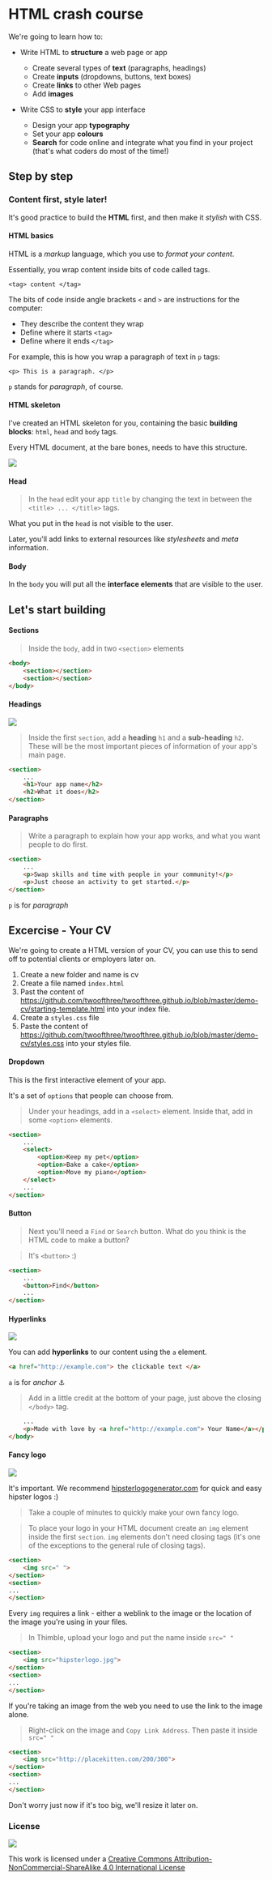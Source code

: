 # HTML crash course

We're going to learn how to:

* Write HTML to **structure** a web page or app
	* Create several types of **text** (paragraphs, headings)
	* Create **inputs** (dropdowns, buttons, text boxes)
	* Create **links** to other Web pages
	* Add **images**

* Write CSS to **style** your app interface
	* Design your app **typography**
	* Set your app **colours**
	* **Search** for code online and integrate what you find in your project (that's what coders do most of the time!)

## Step by step

### Content first, style later!

It's good practice to build the **HTML** first, and then make it _stylish_ with CSS.

#### HTML basics

HTML is a *markup* language, which you use to *format your content*.

Essentially, you wrap content inside bits of code called tags.

`<tag> content </tag>`

The bits of code inside angle brackets `<` and `>` are instructions for the computer:

* They describe the content they wrap
* Define where it starts `<tag>`
* Define where it ends `</tag>`

For example, this is how you wrap a paragraph of text in `p` tags:

`<p> This is a paragraph. </p>`

`p` stands for *paragraph*, of course.

#### HTML skeleton

I've created an HTML skeleton for you, containing the basic **building blocks**: `html`, `head` and `body` tags.

Every HTML document, at the bare bones, needs to have this structure.

<!--
```html
<!doctype html>
<html>
	<head>
		...
	</head>
	<body>
		...
	</body>
</html>
```
-->

![](assets/HTML_doc_setup.jpg)

#### Head

> In the `head` edit your app `title` by changing the text in between the `<title> ... </title>` tags.

What you put in the `head` is not visible to the user.

Later, you'll add links to external resources like *stylesheets* and *meta* information.

#### Body

In the `body` you will put all the **interface elements** that are visible to the user.


## Let's start building

#### Sections

> Inside the `body`, add in two `<section>` elements

```html
<body>
	<section></section>
	<section></section>
</body>
```

#### Headings

![](assets/headings.jpg)

> Inside the first `section`, add a **heading** `h1` and a **sub-heading** `h2`. These will be the most important pieces of information of your app's main page.

```html
<section>
	...
	<h1>Your app name</h2>
	<h2>What it does</h2>
</section>
```

#### Paragraphs

> Write a paragraph to explain how your app works, and what you want people to do first.  

```html
<section>
	...
	<p>Swap skills and time with people in your community!</p>
  	<p>Just choose an activity to get started.</p>
</section>
```

`p` is for *paragraph*

## Excercise - Your CV

We're going to create a HTML version of your CV, you can use this to send off to potential clients or employers later on.

1. Create a new folder and name is cv
2. Create a file named `index.html`
3. Past the content of https://github.com/twoofthree/twoofthree.github.io/blob/master/demo-cv/starting-template.html into your index file.
4. Create a `styles.css` file
5. Paste the content of https://github.com/twoofthree/twoofthree.github.io/blob/master/demo-cv/styles.css into your styles file.

#### Dropdown

This is the first interactive element of your app.

It's a set of `options` that people can choose from.

> Under your headings, add in a `<select>` element. Inside that, add in some `<option>` elements.

```html
<section>
	...
	<select>
		<option>Keep my pet</option>
		<option>Bake a cake</option>
		<option>Move my piano</option>
	</select>
	...
</section>
```

#### Button

> Next you'll need a `Find` or `Search` button. What do you think is the HTML code to make a button?

> It's `<button>` :)

```html
<section>
	...
	<button>Find</button>
	...
</section>
```

#### Hyperlinks

![](assets/links_inside_paragraphs.jpg)

You can add **hyperlinks** to our content using the `a` element.

```html
<a href="http://example.com"> the clickable text </a>
```

`a` is for *anchor* :anchor:

> Add in a little credit at the bottom of your page, just above the closing `</body>` tag.

```html
	...
	<p>Made with love by <a href="http://example.com"> Your Name</a></p>
</body>
```

#### Fancy logo

![](assets/hipsterlogogenerator.png)

It's important. We recommend [hipsterlogogenerator.com](https://www.hipsterlogogenerator.com) for quick and easy hipster logos :)

> Take a couple of minutes to quickly make your own fancy logo.

> To place your logo in your HTML document create an `img` element inside the first `section`. `img` elements don't need closing tags (it's one of the exceptions to the general rule of closing tags).

```html
<section>
	<img src=" ">
</section>
<section>
...
</section>
```

Every `img` requires a link - either a weblink to the image or the location of the image you're using in your files.

> In Thimble, upload your logo and put the name inside `src=" "`

```html
<section>
	<img src="hipsterlogo.jpg">
</section>
<section>
...
</section>
```

If you're taking an image from the web you need to use the link to the image alone.

> Right-click on the image and `Copy Link Address`. Then paste it inside `src=" "`

```html
<section>
	<img src="http://placekitten.com/200/300">
</section>
<section>
...
</section>
```

Don't worry just now if it's too big, we'll resize it later on.


### License

[![](https://i.creativecommons.org/l/by-nc-sa/4.0/88x31.png)](http://creativecommons.org/licenses/by-nc-sa/4.0)

This work is licensed under a [Creative Commons Attribution-NonCommercial-ShareAlike 4.0 International License ](http://creativecommons.org/licenses/by-nc-sa/4.0)

